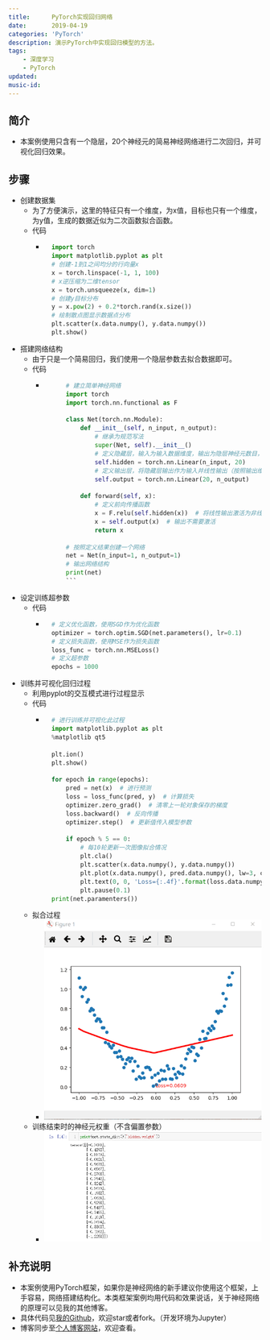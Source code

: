 ```yaml
---
title:      PyTorch实现回归网络
date:       2019-04-19
categories: 'PyTorch'
description: 演示PyTorch中实现回归模型的方法。
tags:
    - 深度学习
    - PyTorch
updated: 
music-id: 
---
```

## 简介
- 本案例使用只含有一个隐层，20个神经元的简易神经网络进行二次回归，并可视化回归效果。


## 步骤
- 创建数据集
	- 为了方便演示，这里的特征只有一个维度，为x值，目标也只有一个维度，为y值，生成的数据近似为二次函数拟合函数。
	- 代码
		- ```python
			import torch
			import matplotlib.pyplot as plt
			# 创建-1到1之间均分的行向量x
			x = torch.linspace(-1, 1, 100)
			# x逆压缩为二维tensor
			x = torch.unsqueeze(x, dim=1)
			# 创建y目标分布
			y = x.pow(2) + 0.2*torch.rand(x.size())                 
			# 绘制散点图显示数据点分布
			plt.scatter(x.data.numpy(), y.data.numpy())
			plt.show()
			```
- 搭建网络结构
	- 由于只是一个简易回归，我们使用一个隐层参数去拟合数据即可。
	- 代码
		- ```python
				# 建立简单神经网络
				import torch
				import torch.nn.functional as F
				
				class Net(torch.nn.Module):
					def __init__(self, n_input, n_output):
						# 继承为规范写法
						super(Net, self).__init__()
						# 定义隐藏层，输入为输入数据维度，输出为隐层神经元数目，这里设定隐层神经元有20个
						self.hidden = torch.nn.Linear(n_input, 20)
						# 定义输出层，将隐藏层输出作为输入并线性输出（按照输出维度）
						self.output = torch.nn.Linear(20, n_output)
				
					def forward(self, x): 
						# 定义前向传播函数
						x = F.relu(self.hidden(x))  # 将线性输出激活为非线性
						x = self.output(x)  # 输出不需要激活
						return x
				
				# 按照定义结果创建一个网络
				net = Net(n_input=1, n_output=1)
				# 输出网络结构
				print(net)
				```
- 设定训练超参数
	- 代码
		- ```python
			# 定义优化函数，使用SGD作为优化函数
			optimizer = torch.optim.SGD(net.parameters(), lr=0.1)
			# 定义损失函数，使用MSE作为损失函数
			loss_func = torch.nn.MSELoss()
			# 定义超参数
			epochs = 1000
			```
- 训练并可视化回归过程
	- 利用pyplot的交互模式进行过程显示
	- 代码
		- ```python
			# 进行训练并可视化此过程
			import matplotlib.pyplot as plt
			%matplotlib qt5
			
			plt.ion()
			plt.show()
			
			for epoch in range(epochs):
				pred = net(x)  # 进行预测
				loss = loss_func(pred, y)  # 计算损失
				optimizer.zero_grad()  # 清零上一轮对象保存的梯度
				loss.backward()  # 反向传播
				optimizer.step()  # 更新值传入模型参数
				
				if epoch % 5 == 0:
					# 每10轮更新一次图像拟合情况
					plt.cla()
					plt.scatter(x.data.numpy(), y.data.numpy())
					plt.plot(x.data.numpy(), pred.data.numpy(), lw=3, color='red')
					plt.text(0, 0, 'Loss={:.4f}'.format(loss.data.numpy()), fontdict={'color':'red'})
					plt.pause(0.1)
			print(net.paramenters())
			```
	- 拟合过程
		- ![](/asset/2019-04-19/rst.gif)
	- 训练结束时的神经元权重（不含偏置参数）
		- ![](/asset/2019-04-19/rst.png)


## 补充说明
- 本案例使用PyTorch框架，如果你是神经网络的新手建议你使用这个框架，上手容易，网络搭建结构化。本类框架案例均用代码和效果说话，关于神经网络的原理可以见我的其他博客。
- 具体代码见[我的Github](https://github.com/luanshiyinyang/Tutorial/tree/Pytorch/RegressionDemo)，欢迎star或者fork。（开发环境为Jupyter）
- 博客同步至[个人博客网站](https://luanshiyinyang.github.io)，欢迎查看。